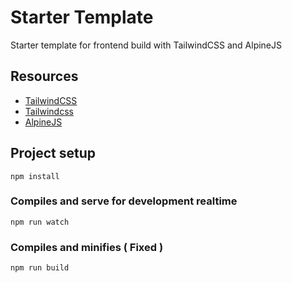 # Starter Template
Starter template for frontend build with TailwindCSS and AlpineJS

## Resources
- [TailwindCSS](https://tailwindcss.com)
- [Tailwindcss](https://tailwindcss.com)
- [AlpineJS](https://github.com/alpinejs/alpine)

## Project setup
```
npm install
```

### Compiles and serve for development realtime
```
npm run watch
```

### Compiles and minifies ( Fixed )
```
npm run build
```